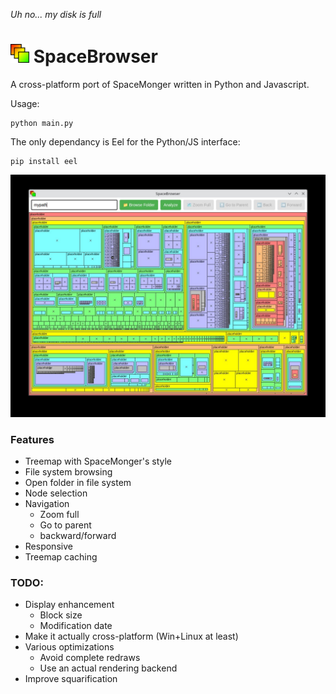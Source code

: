 _Uh no... my disk is full_

# <img src="web/logo.svg " height="30">  SpaceBrowser

A cross-platform port of SpaceMonger written in Python and Javascript.

Usage:
```
python main.py
```

The only dependancy is Eel for the Python/JS interface:
```
pip install eel
```


<img src="web/screenshot.jpg ">

### Features
 - Treemap with SpaceMonger's style
 - File system browsing
 - Open folder in file system
 - Node selection
 - Navigation
    - Zoom full
    - Go to parent
    - backward/forward
 - Responsive
 - Treemap caching

### TODO:
 - Display enhancement
   - Block size
   - Modification date
 - Make it actually cross-platform (Win+Linux at least)
 - Various optimizations
   - Avoid complete redraws
   - Use an actual rendering backend
 - Improve squarification
